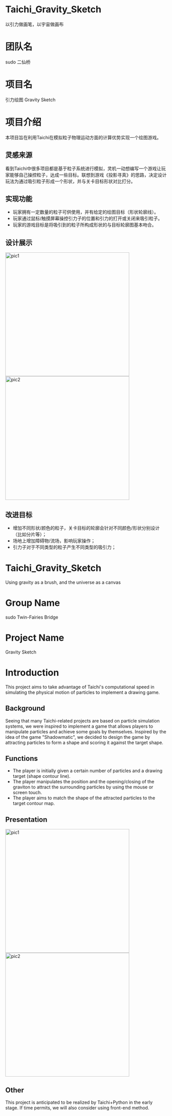 # Taichi_Gravity_Sketch
以引力做画笔，以宇宙做画布
# 团队名
sudo 二仙桥
# 项目名
引力绘图 Gravity Sketch
# 项目介绍
本项目旨在利用Taichi在模拟粒子物理运动方面的计算优势实现一个绘图游戏。
## 灵感来源
看到Taichi中很多项目都是基于粒子系统进行模拟，灵机一动想编写一个游戏让玩家能够自己操控粒子，达成一些目标。联想到游戏《投影寻真》的思路，决定设计玩法为通过吸引粒子形成一个形状，并与关卡目标形状对比打分。
## 实现功能
- 玩家拥有一定数量的粒子可供使用，并有给定的绘图目标（形状轮廓线）。
- 玩家通过鼠标/触摸屏幕操控引力子的位置和引力的打开或关闭来吸引粒子。
- 玩家的游戏目标是将吸引到的粒子所构成形状的与目标轮廓图基本吻合。
## 设计展示
<img width="387" alt="pic1" src="https://user-images.githubusercontent.com/37920501/203885822-c558f7ba-f5d1-4115-ae3f-b901e4ce0ed5.png">
<img width="387" alt="pic2" src="https://user-images.githubusercontent.com/37920501/203885851-92aae210-d01c-4f5c-b525-936eaf61dda3.png">

## 改进目标
 - 增加不同形状/颜色的粒子，关卡目标的轮廓会针对不同颜色/形状分别设计（比如分片等）；
 - 场地上增加障碍物/流场，影响玩家操作；
 - 引力子对于不同类型的粒子产生不同类型的吸引力；

# Taichi_Gravity_Sketch
Using gravity as a brush, and the universe as a canvas
# Group Name
sudo Twin-Fairies Bridge
# Project Name
Gravity Sketch
# Introduction
This project aims to take advantage of Taichi's computational speed in simulating the physical motion of particles to implement a drawing game.
## Background
Seeing that many Taichi-related projects are based on particle simulation systems, we were inspired to implement a game that allows players to manipulate particles and achieve some goals by themselves. Inspired by the idea of the game "Shadowmatic", we decided to design the game by attracting particles to form a shape and scoring it against the target shape.
## Functions
- The player is initially given a certain number of particles and a drawing target (shape contour line).
- The player manipulates the position and the opening/closing of the graviton to attract the surrounding particles by using the mouse or screen touch.
- The player aims to match the shape of the attracted particles to the target contour map.
## Presentation
<img width="387" alt="pic1" src="https://user-images.githubusercontent.com/37920501/203885822-c558f7ba-f5d1-4115-ae3f-b901e4ce0ed5.png">
<img width="387" alt="pic2" src="https://user-images.githubusercontent.com/37920501/203885851-92aae210-d01c-4f5c-b525-936eaf61dda3.png">

## Other
This project is anticipated to be realized by Taichi+Python in the early stage. If time permits, we will also consider using front-end method.
